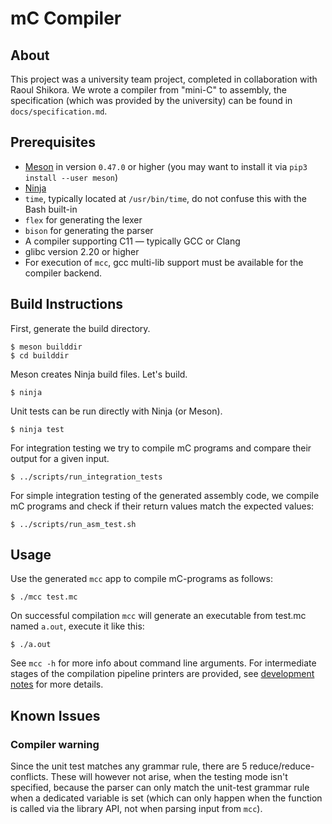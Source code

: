 # mC Compiler

## About

This project was a university team project, completed in collaboration with Raoul Shikora. 
We wrote a compiler from "mini-C" to assembly, the specification (which was provided by the university) can be found in 
`docs/specification.md`.

## Prerequisites

- [Meson](http://mesonbuild.com/) in version `0.47.0` or higher
  (you may want to install it via `pip3 install --user meson`)
- [Ninja](https://ninja-build.org/)
- `time`, typically located at `/usr/bin/time`, do not confuse this with the Bash built-in
- `flex` for generating the lexer
- `bison` for generating the parser
- A compiler supporting C11 — typically GCC or Clang
- glibc version 2.20 or higher
- For execution of `mcc`, gcc multi-lib support must be available for the compiler backend.

## Build Instructions

First, generate the build directory.

    $ meson builddir
    $ cd builddir

Meson creates Ninja build files.
Let's build.

    $ ninja

Unit tests can be run directly with Ninja (or Meson).

    $ ninja test

For integration testing we try to compile mC programs and compare their output for a given input.

    $ ../scripts/run_integration_tests

For simple integration testing of the generated assembly code, we compile mC programs and check if their return values
match the expected values:

    $ ../scripts/run_asm_test.sh

## Usage

Use the generated `mcc` app to compile mC-programs as follows:

    $ ./mcc test.mc

On successful compilation `mcc` will generate an executable from test.mc named `a.out`, execute it like this:

    $ ./a.out

See `mcc -h` for more info about command line arguments.
For intermediate stages of the compilation pipeline printers are provided, see [development
notes](docs/development_notes.md) for more details.

## Known Issues

### Compiler warning 

Since the unit test matches any grammar rule, there are 5 reduce/reduce-conflicts. These will however not arise, when 
the testing mode isn't specified, because the parser can only match the unit-test grammar rule when a dedicated variable
is set (which can only happen when the function is called via the library API, not when parsing input from `mcc`).


